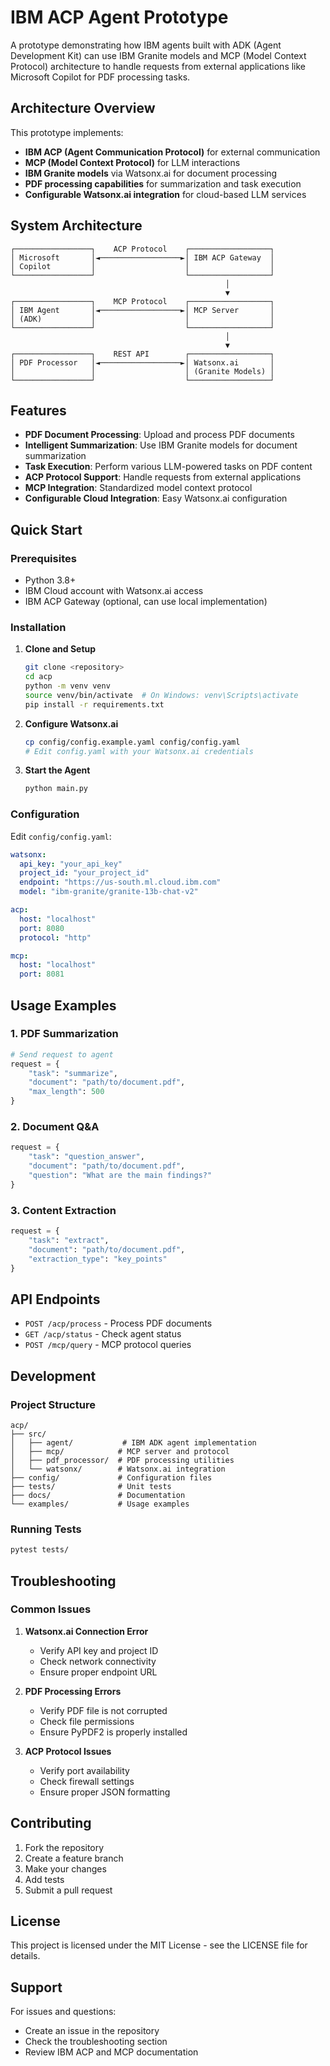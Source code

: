 # IBM ACP Agent Prototype

A prototype demonstrating how IBM agents built with ADK (Agent Development Kit) can use IBM Granite models and MCP (Model Context Protocol) architecture to handle requests from external applications like Microsoft Copilot for PDF processing tasks.

## Architecture Overview

This prototype implements:
- **IBM ACP (Agent Communication Protocol)** for external communication
- **MCP (Model Context Protocol)** for LLM interactions
- **IBM Granite models** via Watsonx.ai for document processing
- **PDF processing capabilities** for summarization and task execution
- **Configurable Watsonx.ai integration** for cloud-based LLM services

## System Architecture

```
┌─────────────────┐    ACP Protocol    ┌──────────────────┐
│ Microsoft       │◄──────────────────►│ IBM ACP Gateway  │
│ Copilot         │                    │                  │
└─────────────────┘                    └──────────────────┘
                                                │
                                                ▼
┌─────────────────┐    MCP Protocol    ┌──────────────────┐
│ IBM Agent       │◄──────────────────►│ MCP Server       │
│ (ADK)           │                    │                  │
└─────────────────┘                    └──────────────────┘
                                                │
                                                ▼
┌─────────────────┐    REST API        ┌──────────────────┐
│ PDF Processor   │◄──────────────────►│ Watsonx.ai       │
│                 │                    │ (Granite Models) │
└─────────────────┘                    └──────────────────┘
```

## Features

- **PDF Document Processing**: Upload and process PDF documents
- **Intelligent Summarization**: Use IBM Granite models for document summarization
- **Task Execution**: Perform various LLM-powered tasks on PDF content
- **ACP Protocol Support**: Handle requests from external applications
- **MCP Integration**: Standardized model context protocol
- **Configurable Cloud Integration**: Easy Watsonx.ai configuration

## Quick Start

### Prerequisites

- Python 3.8+
- IBM Cloud account with Watsonx.ai access
- IBM ACP Gateway (optional, can use local implementation)

### Installation

1. **Clone and Setup**
   ```bash
   git clone <repository>
   cd acp
   python -m venv venv
   source venv/bin/activate  # On Windows: venv\Scripts\activate
   pip install -r requirements.txt
   ```

2. **Configure Watsonx.ai**
   ```bash
   cp config/config.example.yaml config/config.yaml
   # Edit config.yaml with your Watsonx.ai credentials
   ```

3. **Start the Agent**
   ```bash
   python main.py
   ```

### Configuration

Edit `config/config.yaml`:
```yaml
watsonx:
  api_key: "your_api_key"
  project_id: "your_project_id"
  endpoint: "https://us-south.ml.cloud.ibm.com"
  model: "ibm-granite/granite-13b-chat-v2"

acp:
  host: "localhost"
  port: 8080
  protocol: "http"

mcp:
  host: "localhost"
  port: 8081
```

## Usage Examples

### 1. PDF Summarization
```python
# Send request to agent
request = {
    "task": "summarize",
    "document": "path/to/document.pdf",
    "max_length": 500
}
```

### 2. Document Q&A
```python
request = {
    "task": "question_answer",
    "document": "path/to/document.pdf",
    "question": "What are the main findings?"
}
```

### 3. Content Extraction
```python
request = {
    "task": "extract",
    "document": "path/to/document.pdf",
    "extraction_type": "key_points"
}
```

## API Endpoints

- `POST /acp/process` - Process PDF documents
- `GET /acp/status` - Check agent status
- `POST /mcp/query` - MCP protocol queries

## Development

### Project Structure
```
acp/
├── src/
│   ├── agent/           # IBM ADK agent implementation
│   ├── mcp/            # MCP server and protocol
│   ├── pdf_processor/  # PDF processing utilities
│   └── watsonx/        # Watsonx.ai integration
├── config/             # Configuration files
├── tests/              # Unit tests
├── docs/               # Documentation
└── examples/           # Usage examples
```

### Running Tests
```bash
pytest tests/
```

## Troubleshooting

### Common Issues

1. **Watsonx.ai Connection Error**
   - Verify API key and project ID
   - Check network connectivity
   - Ensure proper endpoint URL

2. **PDF Processing Errors**
   - Verify PDF file is not corrupted
   - Check file permissions
   - Ensure PyPDF2 is properly installed

3. **ACP Protocol Issues**
   - Verify port availability
   - Check firewall settings
   - Ensure proper JSON formatting

## Contributing

1. Fork the repository
2. Create a feature branch
3. Make your changes
4. Add tests
5. Submit a pull request

## License

This project is licensed under the MIT License - see the LICENSE file for details.

## Support

For issues and questions:
- Create an issue in the repository
- Check the troubleshooting section
- Review IBM ACP and MCP documentation